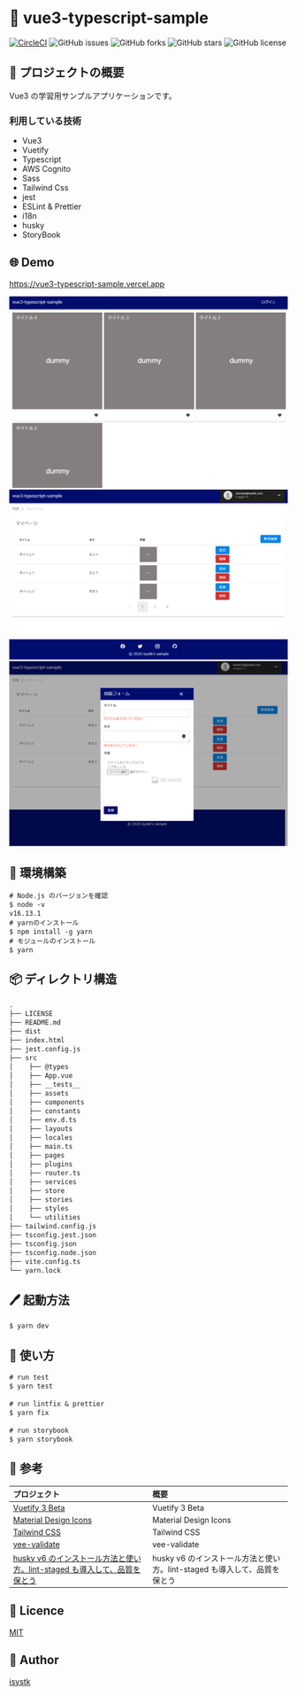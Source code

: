 🌙 vue3-typescript-sample
====


[![CircleCI](https://circleci.com/gh/isystk/vue3-typescript-sample/tree/master.svg?style=svg)](https://circleci.com/gh/isystk/vue3-typescript-sample/tree/master)
![GitHub issues](https://img.shields.io/github/issues/isystk/vue3-typescript-sample)
![GitHub forks](https://img.shields.io/github/forks/isystk/vue3-typescript-sample)
![GitHub stars](https://img.shields.io/github/stars/isystk/vue3-typescript-sample)
![GitHub license](https://img.shields.io/github/license/isystk/vue3-typescript-sample)

## 📗 プロジェクトの概要

Vue3 の学習用サンプルアプリケーションです。

### 利用している技術

- Vue3
- Vuetify 
- Typescript
- AWS Cognito
- Sass
- Tailwind Css
- jest
- ESLint & Prettier
- i18n
- husky
- StoryBook

## 🌐 Demo
https://vue3-typescript-sample.vercel.app

![TOP画面](./app1.png "TOP画面")
![マイページ一覧](./app2.png "マイページ一覧")
![投稿フォーム](./app3.png "投稿フォーム")

## 🔧  環境構築
```shell
# Node.js のバージョンを確認
$ node -v
v16.13.1
# yarnのインストール
$ npm install -g yarn
# モジュールのインストール
$ yarn
```

## 📦 ディレクトリ構造

```
.
├── LICENSE
├── README.md
├── dist
├── index.html
├── jest.config.js
├── src
│    ├── @types
│    ├── App.vue
│    ├── __tests__
│    ├── assets
│    ├── components
│    ├── constants
│    ├── env.d.ts
│    ├── layouts
│    ├── locales
│    ├── main.ts
│    ├── pages
│    ├── plugins
│    ├── router.ts
│    ├── services
│    ├── store
│    ├── stories
│    ├── styles
│    └── utilities
├── tailwind.config.js
├── tsconfig.jest.json
├── tsconfig.json
├── tsconfig.node.json
├── vite.config.ts
└── yarn.lock

```


## 🖊️ 起動方法

```shell
$ yarn dev
```

## 💬 使い方
```shell
# run test
$ yarn test

# run lintfix & prettier
$ yarn fix

# run storybook
$ yarn storybook
```

## 🎨 参考

| プロジェクト| 概要|
| :---------------------------------------| :-------------------------------|
| [Vuetify 3 Beta](https://next.vuetifyjs.com/en/getting-started/installation/)| Vuetify 3 Beta |
| [Material Design Icons](https://pictogrammers.github.io/@mdi/font/2.0.46/)| Material Design Icons |
| [Tailwind CSS](https://tailwindcss.com/docs/installation)| Tailwind CSS |
| [vee-validate](https://vee-validate.logaretm.com/v4/guide/components)| vee-validate |
| [husky v6 のインストール方法と使い方。lint-staged も導入して、品質を保とう](https://fwywd.com/tech/husky-setup)| husky v6 のインストール方法と使い方。lint-staged も導入して、品質を保とう |

## 🎫 Licence

[MIT](https://github.com/isystk/vue3-typescript-sample/blob/master/LICENSE)

## 👀 Author

[isystk](https://github.com/isystk)

